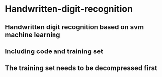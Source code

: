 # Handwritten-digit-recognition
## Handwritten digit recognition based on svm machine learning 
## Including code and training set
## The training set needs to be decompressed first

